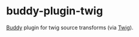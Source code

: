 # buddy-plugin-twig

[Buddy](https://www.npmjs.com/package/buddy) plugin for twig source transforms (via [Twig](git://github.com/justjohn/twig.js)).